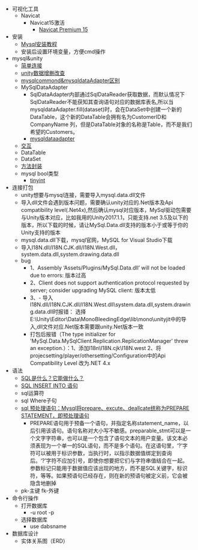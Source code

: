*   可视化工具
    *   Navicat
        *   Navicat15激活
            *   [Navicat Premium 15 ](https://www.cnblogs.com/no-celery/p/14824579.html)
*   安装
    *   [Mysql安装教程](https://zhuanlan.zhihu.com/p/188416607)
    *   安装后设置环境变量，方便cmd操作
*   mysql&unity
    *   [简单连接](https://zhuanlan.zhihu.com/p/28401873)
    *   [unity数据增删改查](https://blog.csdn.net/qq_14942529/article/details/103891634)
    *   [mysqlcommond&mysqldataAdapter区别](https://blog.csdn.net/qq_39657909/article/details/80615355)
    *   MySqlDataAdapter
        *   SqlDataAdapter内部通过SqlDataReader获取数据，而默认情况下SqlDataReader不能获知其查询语句对应的数据库表名,所以当mysqldataAdapter.fill(dataset)时，会在DataSet中创建一个新的DataTable，这个新的DataTable会拥有名为CustomerID和CompanyName 列，但是DataTable对象的名称是Table，而不是我们希望的Customers。
        *   [mysqldataadapter](https://blog.csdn.net/gatieme/article/details/20695853)
    *   [交互](https://blog.csdn.net/wks310/article/details/86543891)
    *   DataTable
    *   DataSet
    *   [方法封装](https://www.programminghunter.com/article/362126543/)
    *   mysql bool类型
        *   [tinyint](https://blog.csdn.net/mint6/article/details/78036090)
*   连接打包
    * unity想要与mysql连接，需要导入mysql.data.dll文件
    * 导入dll文件会遇到版本问题，需要确认unity对应的.Net版本及Api compatibility level(.Net4x),然后确认mysql对应版本，MySql驱动包需要与Unity版本对应，比如我用的Unity2017.1.1，只能支持.net 3.5及以下的版本，所以下载的时候，请让MySql.Data.dll支持的版本小于或等于你的Unity支持的版本
    * mysql.data.dll下载，mysql官网，MySQL for Visual Studio下载
    * 导入I18N.dll/I18N.CJK.dll/I18N.West.dll，system.data.dll,system.drawing.data.dll
    * bug
      * 1、Assembly ‘Assets/Plugins/MySql.Data.dll’ will not be loaded due to errors:  版本过高
      * 2、Client does not support authentication protocol requested by server; consider upgrading MySQL client:  版本太低
      * 3、- 导入I18N.dll/I18N.CJK.dll/I18N.West.dll\system.data.dll,system.drawing.data.dll时报错：  选择E:\Unity\Editor\Data\MonoBleedingEdge\lib\mono\unityjit中的导入,dll文件对应.Net版本需要跟unity.Net版本一致  
      * 打包后报错（The type initializer for 'MySql.Data.MySqlClient.Replication.ReplicationManager' threw an exception.）：1、添加I18n\I18N.cjk\I18N.west
        2、将projecsetting/player/othersetting/Configuration中的Api Compatibility Level 改为.NET 4.x
*   语法
    *   [SQL是什么？它能做什么？](http://c.biancheng.net/view/7566.html)
    *   [SQL INSERT INTO 语句 ](https://www.runoob.com/sql/sql-insert.html)
    *   sql运算符
    *   sql Where子句
    *   [sql 预处理语句：Mysql将prepare、excute、deallcate统称为PREPARE STATEMENT，即预处理语句](https://www.cnblogs.com/geaozhang/p/9891338.html)
        *   PREPARE语句用于预备一个语句，并指定名称statement_name，以后引用该语句。语句名称对大小写不敏感。preparable_stmt可以是一个文字字符串，也可以是一个包含了语句文本的用户变量。该文本必须表现为一个单一的SQL语句，而不是多个语句。在这语句里，‘?’字符可以被用于标识参数，当执行时，以指示数据值绑定到查询后。‘?’字符不应加引号，即使你想要把它们与字符串值结合在一起。参数标记只能用于数据值应该出现的地方，而不是SQL关键字，标识符，等等。如果预语句已经存在，则在新的预语句被定义前，它会被隐含地删掉
    *   pk-主键  fk-外键
*   命令行操作
    *   打开数据库
        *   \-u root -p
    *   选择数据库
        *   use dabsname
*   数据库设计
    *   实体关系图（ERD）
